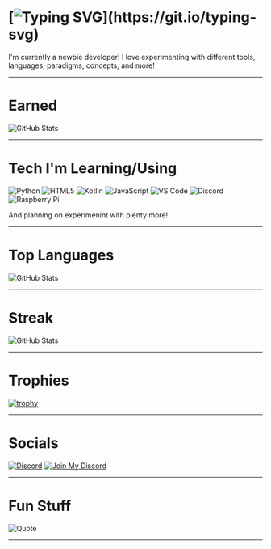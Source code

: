 # [![Typing SVG](https://readme-typing-svg.demolab.com?font=Fira+Code&duration=4000&pause=500&color=7FDBCA&center=true&vCenter=true&width=435&lines=Hi+I'm+Juniper!)](https://git.io/typing-svg)

I'm currently a newbie developer! I love experimenting with different tools, languages, paradigms, concepts, and more!

---

# Earned

![GitHub Stats](https://github-readme-stats.vercel.app/api?username=juniperislost&theme=tokyonight&show_icons=true&hide_border=true&count_private=true)

---

# Tech I'm Learning/Using

![Python](https://img.shields.io/badge/-Python-3776AB?style=flat-square&logo=python&logoColor=white)
![HTML5](https://img.shields.io/badge/-HTML5-E34F26?style=flat-square&logo=html5&logoColor=white)
![Kotlin](https://img.shields.io/badge/-Kotlin-7F52FF?style=flat-square&logo=kotlin&logoColor=white)
![JavaScript](https://img.shields.io/badge/-JavaScript-F7DF1E?style=flat-square&logo=javascript&logoColor=black)
![VS Code](https://img.shields.io/badge/-VSCode-007ACC?style=flat-square&logo=visual-studio-code&logoColor=white)
![Discord](https://img.shields.io/badge/-Discord-5865F2?style=flat-square&logo=discord&logoColor=white)
![Raspberry Pi](https://img.shields.io/badge/-Raspberry_Pi-C51A4A?style=flat-square&logo=raspberry-pi&logoColor=white)

And planning on experimenint with plenty more!

---

# Top Languages

![GitHub Stats](https://github-readme-stats.vercel.app/api/top-langs/?username=juniperislost&theme=tokyonight&show_icons=true&hide_border=true&layout=compact)

---

# Streak

![GitHub Stats](https://streak-stats.demolab.com?user=juniperislost&theme=tokyonight&hide_border=true)

---

# Trophies

[![trophy](https://github-profile-trophy.vercel.app/?username=juniperislost&theme=tokyonight&column=7&margin-w=5&margin-h=5)](https://github.com/ryo-ma/github-profile-trophy)

---

# Socials

[![Discord](https://img.shields.io/badge/Discord-juniper__is__lost_-5865F2?style=flat-square&logo=discord&logoColor=white)]()
[![Join My Discord](https://img.shields.io/badge/Join%20My%20Server-5865F2?style=flat-square&logo=discord&logoColor=white)](https://discord.gg/YCDP4sgTpt)

---

# Fun Stuff

![Quote](https://quotes-github-readme.vercel.app/api?type=horizontal&theme=tokyonight)

---

